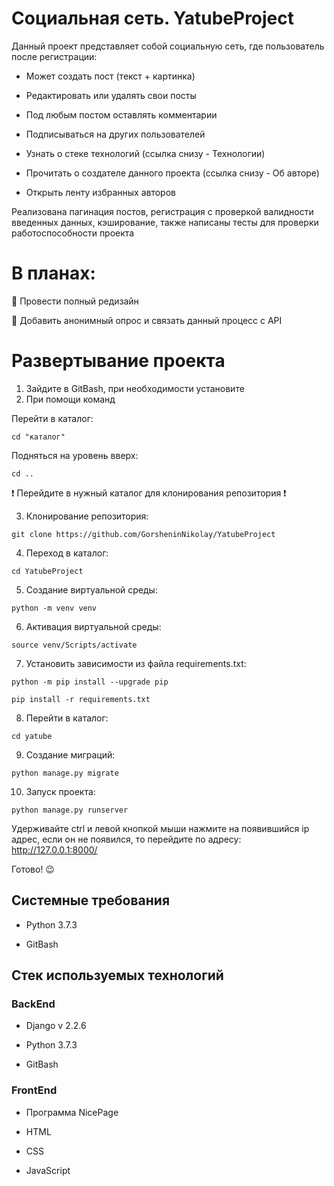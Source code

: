 Социальная сеть. YatubeProject
=====

Данный проект представляет собой социальную сеть, где пользователь после регистрации:

- Может создать пост (текст + картинка)

- Редактировать или удалять свои посты

- Под любым постом оставлять комментарии

- Подписываться на других пользователей

- Узнать о стеке технологий (ссылка снизу - Технологии)

- Прочитать о создателе данного проекта (ссылка снизу - Об авторе)

- Открыть ленту избранных авторов

Реализована пагинация постов, регистрация с проверкой валидности введенных данных, кэширование, также написаны тесты для проверки работоспособности проекта

# В планах:

:black_square_button: Провести полный редизайн

:black_square_button: Добавить анонимный опрос и связать данный процесс с API 

# Развертывание проекта

1. Зайдите в GitBash, при необходимости установите
2. При помощи команд 

Перейти в каталог:
```
cd "каталог"
```
Подняться на уровень вверх:
```
cd .. 
```
:exclamation: Перейдите в нужный каталог для клонирования репозитория :exclamation:

3. Клонирование репозитория:
```
git clone https://github.com/GorsheninNikolay/YatubeProject
```
4. Переход в каталог:
```
cd YatubeProject 
```
5. Создание виртуальной среды:
```
python -m venv venv 
```
6. Активация виртуальной среды:
```
source venv/Scripts/activate
```
7. Установить зависимости из файла requirements.txt:
```
python -m pip install --upgrade pip
```
```
pip install -r requirements.txt
```
8. Перейти в каталог:
```
cd yatube
```
9. Создание миграций:
``` 
python manage.py migrate 
```
10. Запуск проекта:
```
python manage.py runserver
```
Удерживайте ctrl и левой кнопкой мыши нажмите на появившийся ip адрес, если он не появился, то перейдите по адресу: http://127.0.0.1:8000/

Готово! 😉

Системные требования
----

- Python 3.7.3

- GitBash

Стек используемых технологий
----

### BackEnd

- Django v 2.2.6

- Python 3.7.3

- GitBash

### FrontEnd
- Программа NicePage

- HTML

- CSS

- JavaScript
